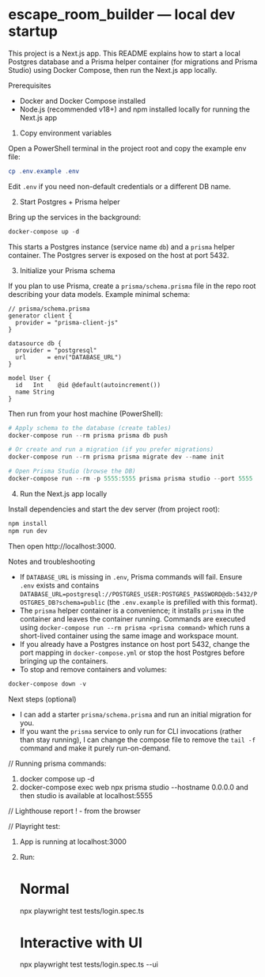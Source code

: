 # escape_room_builder — local dev startup

This project is a Next.js app. This README explains how to start a local Postgres database and a Prisma helper container (for migrations and Prisma Studio) using Docker Compose, then run the Next.js app locally.

Prerequisites
- Docker and Docker Compose installed
- Node.js (recommended v18+) and npm installed locally for running the Next.js app

1) Copy environment variables

Open a PowerShell terminal in the project root and copy the example env file:

```powershell
cp .env.example .env
```

Edit `.env` if you need non-default credentials or a different DB name.

2) Start Postgres + Prisma helper

Bring up the services in the background:

```powershell
docker-compose up -d
```

This starts a Postgres instance (service name `db`) and a `prisma` helper container. The Postgres server is exposed on the host at port 5432.

3) Initialize your Prisma schema

If you plan to use Prisma, create a `prisma/schema.prisma` file in the repo root describing your data models. Example minimal schema:

```prisma
// prisma/schema.prisma
generator client {
  provider = "prisma-client-js"
}

datasource db {
  provider = "postgresql"
  url      = env("DATABASE_URL")
}

model User {
  id   Int    @id @default(autoincrement())
  name String
}
```

Then run from your host machine (PowerShell):

```powershell
# Apply schema to the database (create tables)
docker-compose run --rm prisma prisma db push

# Or create and run a migration (if you prefer migrations)
docker-compose run --rm prisma prisma migrate dev --name init

# Open Prisma Studio (browse the DB)
docker-compose run --rm -p 5555:5555 prisma prisma studio --port 5555
```

4) Run the Next.js app locally

Install dependencies and start the dev server (from project root):

```powershell
npm install
npm run dev
```

Then open http://localhost:3000.

Notes and troubleshooting
- If `DATABASE_URL` is missing in `.env`, Prisma commands will fail. Ensure `.env` exists and contains `DATABASE_URL=postgresql://POSTGRES_USER:POSTGRES_PASSWORD@db:5432/POSTGRES_DB?schema=public` (the `.env.example` is prefilled with this format).
- The `prisma` helper container is a convenience; it installs `prisma` in the container and leaves the container running. Commands are executed using `docker-compose run --rm prisma <prisma command>` which runs a short-lived container using the same image and workspace mount.
- If you already have a Postgres instance on host port 5432, change the port mapping in `docker-compose.yml` or stop the host Postgres before bringing up the containers.
- To stop and remove containers and volumes:

```powershell
docker-compose down -v
```

Next steps (optional)
- I can add a starter `prisma/schema.prisma` and run an initial migration for you.
- If you want the `prisma` service to only run for CLI invocations (rather than stay running), I can change the compose file to remove the `tail -f` command and make it purely run-on-demand.


// Running prisma commands:
1. docker compose up -d
2. docker-compose exec web npx prisma studio --hostname 0.0.0.0
and then studio is available at localhost:5555

// Lighthouse report ! - from the browser

// Playright test:
1. App is running at localhost:3000
2. Run:
   # Normal
   npx playwright test tests/login.spec.ts

   # Interactive with UI
    npx playwright test tests/login.spec.ts --ui
